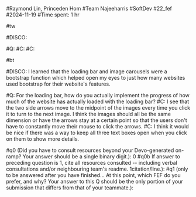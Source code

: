 #Raymond Lin, Princeden Hom
#Team Najeeharris
#SoftDev
#22_fef
#2024-11-19
#Time spent: 1 hr


#tw

#DISCO:

#Q:
#C:
#C:


#bt

#DISCO: I learned that the loading bar and image carousels were a bootstrap function which helped open my eyes to just how many websites used bootstrap for their website's features.

#Q: For the loading bar, how do you actually implement the progress of how much of the website has actually loaded with the loading bar?
#C: I see that the two side arrows move to the midpoint of the images every time you click it to turn to the next image. I think the images should all be the same dimension or have the arrows stay at a certain point so that the users don't have to constantly move their mouse to click the arrows.
#C: I think it would be nice if there was a way to keep all three text boxes open when you click on them to show more details. 

#q0 (Did you have to consult resources beyond your Devo-generated on-ramp? Your answer should be a single binary digit.): 0
#q0b If answer to preceding question is 1, cite all resources consulted -- including verbal consultations and/or neighbouring team's readme. 1citation/line.):
#q1 (only to be answered after you have finished... At this point, which FEF do you prefer, and why? Your answer to this Q should be the only portion of your submission that differs from that of your teammate.):
